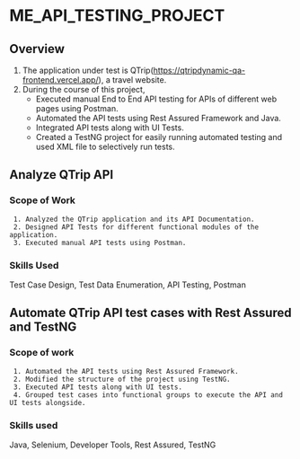 # ME_API_TESTING_PROJECT

## Overview
1. The application under test is QTrip(https://qtripdynamic-qa-frontend.vercel.app/), a travel website.
2. During the course of this project,
     - Executed manual End to End API testing for APIs of different web pages using Postman.
     - Automated the API tests using Rest Assured Framework and Java.
     - Integrated API tests along with UI Tests.
     - Created a TestNG project for easily running automated testing and used XML file to selectively run tests.
  
## Analyze QTrip API
### Scope of Work
     1. Analyzed the QTrip application and its API Documentation.
     2. Designed API Tests for different functional modules of the application.
     3. Executed manual API tests using Postman.
### Skills Used
Test Case Design, Test Data Enumeration, API Testing, Postman

## Automate QTrip API test cases with Rest Assured and TestNG
### Scope of work
     1. Automated the API tests using Rest Assured Framework.
     2. Modified the structure of the project using TestNG.
     3. Executed API tests along with UI tests.
     4. Grouped test cases into functional groups to execute the API and UI tests alongside.
### Skills used
Java, Selenium, Developer Tools, Rest Assured, TestNG


